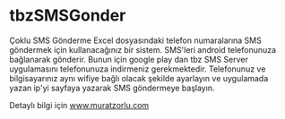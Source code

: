 # tbzSMSGonder
Çoklu SMS Gönderme
Excel dosyasındaki telefon numaralarına SMS göndermek için kullanacağınız bir sistem.
SMS'leri android telefonunuza bağlanarak gönderir. 
Bunun için google play dan tbz SMS Server uygulamasını telefonunuza indirmeniz gerekmektedir.
Telefonunuz ve bilgisayarınız aynı wifiye bağlı olacak şekilde ayarlayın ve uygulamada yazan ip'yi sayfaya yazarak SMS göndermeye başlayın.

Detaylı bilgi için www.muratzorlu.com
